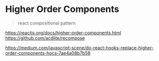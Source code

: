 # Higher Order Components

> react compositional pattern

<https://reactjs.org/docs/higher-order-components.html>
<https://github.com/acdlite/recompose>

<https://medium.com/javascript-scene/do-react-hooks-replace-higher-order-components-hocs-7ae4a08b7b58>
